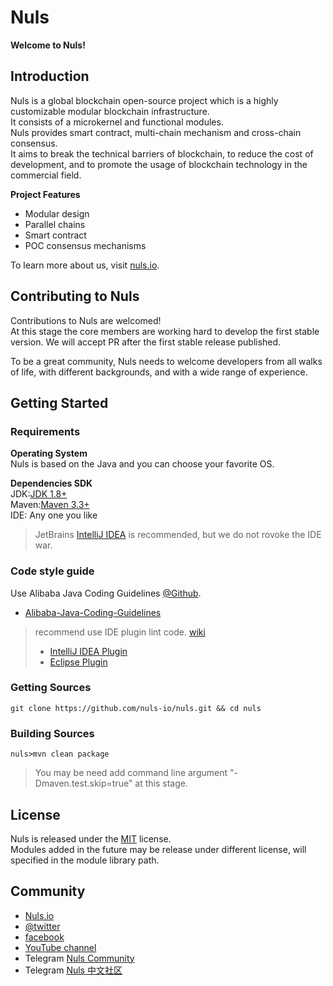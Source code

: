 # Nuls

**Welcome to Nuls!**

## Introduction

Nuls is a global blockchain open-source project which is a highly customizable modular blockchain infrastructure.  
It consists of a microkernel and functional modules.  
Nuls provides smart contract, multi-chain mechanism and cross-chain consensus.  
It aims to break the technical barriers of blockchain, to reduce the cost of development, and to promote the usage of blockchain technology in the commercial field.

**Project Features**

- Modular design  
- Parallel chains  
- Smart contract  
- POC consensus mechanisms

To learn more about us, visit [nuls.io](https://nuls.io/).

## Contributing to Nuls

Contributions to Nuls are welcomed!  
At this stage the core members are working hard to develop the first stable version.
We will accept PR after the first stable release published.

To be a great community, Nuls needs to welcome developers from all walks of life, with different backgrounds, and with a wide range of experience.

## Getting Started

### Requirements

**Operating System**  
Nuls is based on the Java and you can choose your favorite OS.  

**Dependencies SDK**  
JDK:[JDK 1.8+](http://www.oracle.com/technetwork/java/javase/downloads/index.html)  
Maven:[Maven 3.3+](http://maven.apache.org/download.cgi)  
IDE: Any one you  like
> JetBrains [IntelliJ IDEA](https://www.jetbrains.com/idea/) is recommended, but we do not rovoke the IDE war.


### Code style guide
Use Alibaba Java Coding Guidelines [@Github](https://github.com/alibaba/p3c).  
* [Alibaba-Java-Coding-Guidelines](https://alibaba.github.io/Alibaba-Java-Coding-Guidelines/)  
> recommend use IDE plugin lint code. [wiki](https://github.com/alibaba/p3c/wiki)
> * [IntelliJ IDEA Plugin](https://github.com/alibaba/p3c/tree/master/idea-plugin)
> * [Eclipse Plugin](https://github.com/alibaba/p3c/tree/master/eclipse-plugin)

### Getting Sources

```shell
git clone https://github.com/nuls-io/nuls.git && cd nuls
```

### Building Sources

```shell
nuls>mvn clean package
```
> You may be need add command line argument "-Dmaven.test.skip=true" at this stage.

## License

Nuls is released under the [MIT](http://opensource.org/licenses/MIT) license.  
Modules added in the future may be release under different license, will specified in the module library path.

## Community
* [Nuls.io](https://nuls.io/)
* [@twitter](https://twitter.com/nulsservice)  
* [facebook](https://www.facebook.com/nulscommunity/)
* [YouTube channel ](https://www.youtube.com/channel/UC8FkLeF4QW6Undm4B3InN1Q?view_as=subscriber)
* Telegram [Nuls Community](https://t.me/Nulsio)
* Telegram [Nuls 中文社区](https://t.me/Nulscn)
